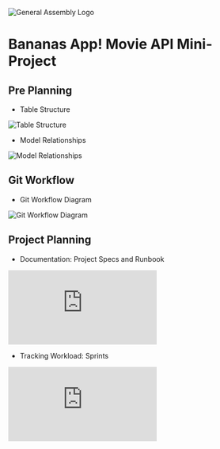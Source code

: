 ![General Assembly Logo](http://i.imgur.com/ke8USTq.png)

# Bananas App!  Movie API Mini-Project

## Pre Planning
- Table Structure

![Table Structure](http://beigesavage.com/ga/bananas-preplanning_table_structure.jpeg)

- Model Relationships

![Model Relationships](http://beigesavage.com/ga/bananas-preplanning_model_relationships.jpeg)

## Git Workflow
- Git Workflow Diagram

![Git Workflow Diagram](http://beigesavage.com/ga/Git_workflow_diagram.JPG)

## Project Planning
- Documentation: Project Specs and Runbook

![Project Specs and Runbook](http://beigesavage.com/ga/Bananas-ProjectSpecsandRunbook.pdf)

- Tracking Workload: Sprints

![Sprints](http://beigesavage.com/ga/Bananas-Sprints.pdf)
